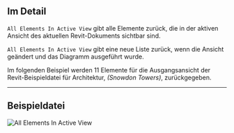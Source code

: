 ## Im Detail
`All Elements In Active View` gibt alle Elemente zurück, die in der aktiven Ansicht des aktuellen Revit-Dokuments sichtbar sind.

`All Elements In Active View` gibt eine neue Liste zurück, wenn die Ansicht geändert und das Diagramm ausgeführt wurde.

Im folgenden Beispiel werden 11 Elemente für die Ausgangsansicht der Revit-Beispieldatei für Architektur, _(Snowdon Towers)_, zurückgegeben.
___
## Beispieldatei

![All Elements In Active View](./DSRevitNodesUI.ElementsInView_img.jpg)
